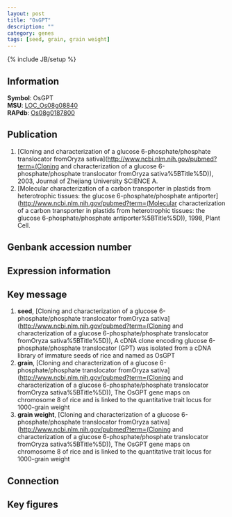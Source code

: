 ```yaml
---
layout: post
title: "OsGPT"
description: ""
category: genes
tags: [seed, grain, grain weight]
---
```

{% include JB/setup %}

## Information
__Symbol__: OsGPT  
__MSU__: [LOC_Os08g08840](http://rice.plantbiology.msu.edu/cgi-bin/ORF_infopage.cgi?orf=LOC_Os08g08840)  
__RAPdb__: [Os08g0187800](http://rapdb.dna.affrc.go.jp/viewer/gbrowse_details/irgsp1?name=Os08g0187800)  

## Publication
1. [Cloning and characterization of a glucose 6-phosphate/phosphate translocator fromOryza sativa](http://www.ncbi.nlm.nih.gov/pubmed?term=(Cloning and characterization of a glucose 6-phosphate/phosphate translocator fromOryza sativa%5BTitle%5D)), 2003, Journal of Zhejiang University SCIENCE A.
2. [Molecular characterization of a carbon transporter in plastids from heterotrophic tissues: the glucose 6-phosphate/phosphate antiporter](http://www.ncbi.nlm.nih.gov/pubmed?term=(Molecular characterization of a carbon transporter in plastids from heterotrophic tissues: the glucose 6-phosphate/phosphate antiporter%5BTitle%5D)), 1998, Plant Cell.

## Genbank accession number

## Expression information

## Key message
1. __seed__, [Cloning and characterization of a glucose 6-phosphate/phosphate translocator fromOryza sativa](http://www.ncbi.nlm.nih.gov/pubmed?term=(Cloning and characterization of a glucose 6-phosphate/phosphate translocator fromOryza sativa%5BTitle%5D)),  A cDNA clone encoding glucose 6-phosphate/phosphate translocator (GPT) was isolated from a cDNA library of immature seeds of rice and named as OsGPT
2. __grain__, [Cloning and characterization of a glucose 6-phosphate/phosphate translocator fromOryza sativa](http://www.ncbi.nlm.nih.gov/pubmed?term=(Cloning and characterization of a glucose 6-phosphate/phosphate translocator fromOryza sativa%5BTitle%5D)),  The OsGPT gene maps on chromosome 8 of rice and is linked to the quantitative trait locus for 1000-grain weight
3. __grain weight__, [Cloning and characterization of a glucose 6-phosphate/phosphate translocator fromOryza sativa](http://www.ncbi.nlm.nih.gov/pubmed?term=(Cloning and characterization of a glucose 6-phosphate/phosphate translocator fromOryza sativa%5BTitle%5D)),  The OsGPT gene maps on chromosome 8 of rice and is linked to the quantitative trait locus for 1000-grain weight

## Connection

## Key figures


